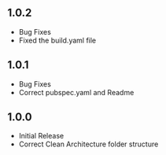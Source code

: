 ## 1.0.2

- Bug Fixes
- Fixed the build.yaml file

## 1.0.1

- Bug Fixes
- Correct pubspec.yaml and Readme

## 1.0.0

- Initial Release
- Correct Clean Architecture folder structure